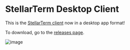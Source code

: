 # StellarTerm Desktop Client

This is the [StellarTerm client](https://stellarterm.com/) now in a desktop app format!

To download, go to the [releases page](https://github.com/stellarterm/stellarterm-desktop-client/releases).

![image](https://user-images.githubusercontent.com/5728307/35322035-adffc424-009d-11e8-8eb3-5101e6dd7d0e.png)
